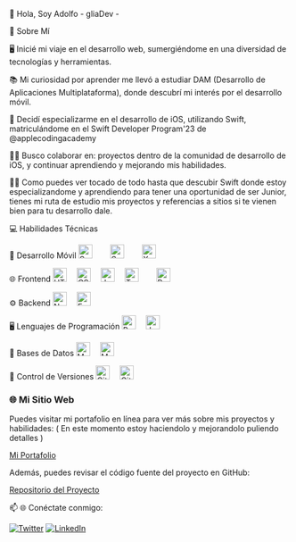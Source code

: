 👋 Hola, Soy Adolfo - gliaDev -


🚀 Sobre Mí


🖥️ Inicié mi viaje en el desarrollo web, sumergiéndome en una diversidad de tecnologías y herramientas.

📚 Mi curiosidad por aprender me llevó a estudiar DAM (Desarrollo de Aplicaciones Multiplataforma), donde descubrí mi interés por el desarrollo móvil.

📱 Decidí especializarme en el desarrollo de iOS, utilizando Swift, matriculándome en el Swift Developer Program'23 de @applecodingacademy

👯‍♀️ Busco colaborar en: proyectos dentro de la comunidad de desarrollo de iOS, y continuar aprendiendo y mejorando mis habilidades.


👩‍💻 
Como puedes ver tocado de todo hasta que descubir Swift donde estoy especializandome y aprendiendo para tener una oportunidad de ser Junior, tienes mi ruta de estudio mis proyectos y referencias a sitios
si te vienen bien para tu desarrollo dale.

💻 Habilidades Técnicas


📱 Desarrollo Móvil
<img src="https://img.shields.io/badge/-Swift-F05138?style=flat-square&logo=swift&logoColor=white" alt="Swift" height="25"/>  
<img src="https://img.shields.io/badge/-SwiftUI-F05138?style=flat-square&logo=swift&logoColor=white" alt="SwiftUI" height="25"/>  
<img src="https://img.shields.io/badge/-Xcode-147EFB?style=flat-square&logo=xcode&logoColor=white" alt="Xcode" height="25"/>  


🌐 Frontend
<img src="https://img.shields.io/badge/-HTML5-E34F26?style=flat-square&logo=html5&logoColor=white" alt="HTML5" height="25"/> 
<img src="https://img.shields.io/badge/-CSS3-1572B6?style=flat-square&logo=css3" alt="CSS3" height="25"/> 
<img src="https://img.shields.io/badge/-JavaScript-F7DF1E?style=flat-square&logo=javascript&logoColor=black" alt="JavaScript" height="25"/> 
<img src="https://img.shields.io/badge/-TypeScript-3178C6?style=flat-square&logo=typescript&logoColor=white" alt="TypeScript" height="25"/>  
<img src="https://img.shields.io/badge/-React-61DAFB?style=flat-square&logo=react&logoColor=white" alt="React" height="25"/> 

⚙️ Backend
<img src="https://img.shields.io/badge/-Node.JS-339933?style=flat-square&logo=node.js&logoColor=white" alt="Node.JS" height="25"/> 
<img src="https://img.shields.io/badge/-Express.JS-000000?style=flat-square&logo=express&logoColor=white" alt="Express.JS" height="25"/> 

🖥️ Lenguajes de Programación
<img src="https://img.shields.io/badge/-Python-3776AB?style=flat-square&logo=python&logoColor=white" alt="Python" height="25"/> 
<img src="https://img.shields.io/badge/-Java-007396?style=flat-square&logo=java&logoColor=white" alt="Java" height="25"/> 

💾 Bases de Datos
<img src="https://img.shields.io/badge/-MongoDB-47A248?style=flat-square&logo=mongodb&logoColor=white" alt="MongoDB" height="25"/> 
<img src="https://img.shields.io/badge/-MySQL-4479A1?style=flat-square&logo=mysql&logoColor=white" alt="MySQL" height="25"/> 

🔄 Control de Versiones
<img src="https://img.shields.io/badge/-Git-F05032?style=flat-square&logo=git&logoColor=white" alt="Git" height="25"/> 
<img src="https://img.shields.io/badge/-GitHub-181717?style=flat-square&logo=github&logoColor=white" alt="GitHub" height="25"/> 

### 🌐 Mi Sitio Web
Puedes visitar mi portafolio en línea para ver más sobre mis proyectos y habilidades: ( En este momento estoy haciendolo y mejorandolo puliendo detalles )

[Mi Portafolio](https://gliadev.github.io/miPorfolio/)

Además, puedes revisar el código fuente del proyecto en GitHub:

[Repositorio del Proyecto](https://github.com/gliadev/miPorfolio)

📫 🌐 Conéctate conmigo:


[![Twitter](https://img.shields.io/badge/-Twitter-5ce1e6?style=flat-square&logo=twitter&logoColor=050a30)](https://twitter.com/home?lang=es)
[![LinkedIn](https://img.shields.io/badge/LinkedIn-0077B5?style=for-the-badge&logo=linkedin&logoColor=white)](https://www.linkedin.com/in/adolfo--gomez/)
